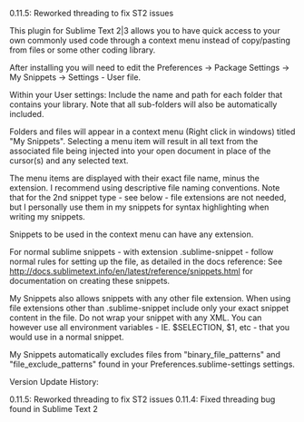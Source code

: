 0.11.5: Reworked threading to fix ST2 issues

This plugin for Sublime Text 2|3 allows you to have quick access to your own commonly used code through a context menu instead of copy/pasting from files or some other coding library.

After installing you will need to edit the Preferences -> Package Settings -> My Snippets -> Settings - User file.

Within your User settings:
Include the name and path for each folder that contains your library. Note that all sub-folders will also be automatically included.

Folders and files will appear in a context menu (Right click in windows) titled "My Snippets". Selecting a menu item will result in all text from the associated file being injected into your open document in place of the cursor(s) and any selected text.

The menu items are displayed with their exact file name, minus the extension. I recommend using descriptive file naming conventions. Note that for the 2nd snippet type - see below - file extensions are not needed, but I personally use them in my snippets for syntax highlighting when writing my snippets.

Snippets to be used in the context menu can have any extension.

For normal sublime snippets - with extension .sublime-snippet - follow normal rules for setting up the file, as detailed in the docs reference:
See http://docs.sublimetext.info/en/latest/reference/snippets.html for documentation on creating these snippets.

My Snippets also allows snippets with any other file extension. When using file extensions other than .sublime-snippet include only your exact snippet content in the file. Do not wrap your snippet with any XML. You can however use all environment variables - IE. $SELECTION, $1, etc - that you would use in a normal snippet.

My Snippets automatically excludes files from "binary_file_patterns" and "file_exclude_patterns" found in your Preferences.sublime-settings settings.

Version Update History:

0.11.5: Reworked threading to fix ST2 issues
0.11.4: Fixed threading bug found in Sublime Text 2
